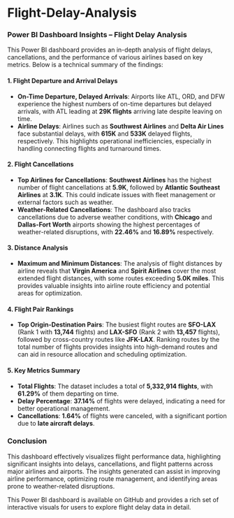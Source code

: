 # Flight-Delay-Analysis

### Power BI Dashboard Insights – Flight Delay Analysis

This Power BI dashboard provides an in-depth analysis of flight delays, cancellations, and the performance of various airlines based on key metrics. Below is a technical summary of the findings:

#### 1. **Flight Departure and Arrival Delays**
- **On-Time Departure, Delayed Arrivals**: Airports like ATL, ORD, and DFW experience the highest numbers of on-time departures but delayed arrivals, with ATL leading at **29K flights** arriving late despite leaving on time.
- **Airline Delays**: Airlines such as **Southwest Airlines** and **Delta Air Lines** face substantial delays, with **615K** and **533K** delayed flights, respectively. This highlights operational inefficiencies, especially in handling connecting flights and turnaround times.

#### 2. **Flight Cancellations**
- **Top Airlines for Cancellations**: **Southwest Airlines** has the highest number of flight cancellations at **5.9K**, followed by **Atlantic Southeast Airlines** at **3.1K**. This could indicate issues with fleet management or external factors such as weather.
- **Weather-Related Cancellations**: The dashboard also tracks cancellations due to adverse weather conditions, with **Chicago** and **Dallas-Fort Worth** airports showing the highest percentages of weather-related disruptions, with **22.46%** and **16.89%** respectively.

#### 3. **Distance Analysis**
- **Maximum and Minimum Distances**: The analysis of flight distances by airline reveals that **Virgin America** and **Spirit Airlines** cover the most extended flight distances, with some routes exceeding **5.0K miles**. This provides valuable insights into airline route efficiency and potential areas for optimization.
  
#### 4. **Flight Pair Rankings**
- **Top Origin-Destination Pairs**: The busiest flight routes are **SFO-LAX** (Rank 1 with **13,744** flights) and **LAX-SFO** (Rank 2 with **13,457** flights), followed by cross-country routes like **JFK-LAX**. Ranking routes by the total number of flights provides insights into high-demand routes and can aid in resource allocation and scheduling optimization.
  
#### 5. **Key Metrics Summary**
- **Total Flights**: The dataset includes a total of **5,332,914 flights**, with **61.29%** of them departing on time.
- **Delay Percentage**: **37.14%** of flights were delayed, indicating a need for better operational management.
- **Cancellations**: **1.64%** of flights were canceled, with a significant portion due to **late aircraft delays**.

### Conclusion
This dashboard effectively visualizes flight performance data, highlighting significant insights into delays, cancellations, and flight patterns across major airlines and airports. The insights generated can assist in improving airline performance, optimizing route management, and identifying areas prone to weather-related disruptions.

This Power BI dashboard is available on GitHub and provides a rich set of interactive visuals for users to explore flight delay data in detail. 
